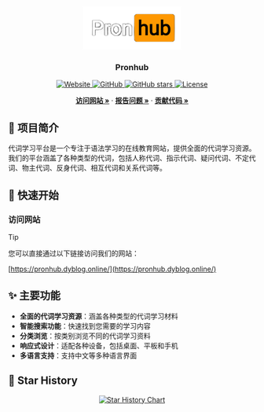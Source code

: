 <p align="center">
  <a href="https://pronhub.dyblog.online/">
    <img src="logo.png" alt="代词学习平台" width="200">
  </a>
</p>

<h3 align="center">Pronhub</h3>

<p align="center">
  <a href="https://pronhub.dyblog.online/" target="_blank">
    <img src="https://img.shields.io/badge/Website-Online-brightgreen" alt="Website">
  </a>
  <a href="https://github.com/darkmatter2048/pronhub" target="_blank">
    <img src="https://img.shields.io/badge/GitHub-Repository-blue" alt="GitHub">
  </a>
  <a href="https://github.com/darkmatter2048/pronhub/stargazers" target="_blank">
    <img src="https://img.shields.io/github/stars/darkmatter2048/pronhub?style=social" alt="GitHub stars">
  </a>
  <a href="https://github.com/darkmatter2048/pronhub/blob/main/LICENSE" target="_blank">
    <img src="https://img.shields.io/github/license/darkmatter2048/pronhub" alt="License">
  </a>
</p>

<p align="center">
  <a href="https://pronhub.dyblog.online/"><strong>访问网站 »</strong></a>
  ·
  <a href="https://github.com/darkmatter2048/pronhub/issues"><strong>报告问题 »</strong></a>
  ·
  <a href="https://github.com/darkmatter2048/pronhub/pulls"><strong>贡献代码 »</strong></a>
</p>

## 📝 项目简介

代词学习平台是一个专注于语法学习的在线教育网站，提供全面的代词学习资源。我们的平台涵盖了各种类型的代词，包括人称代词、指示代词、疑问代词、不定代词、物主代词、反身代词、相互代词和关系代词等。

## 🚀 快速开始

### 访问网站

> [!TIP]
>您可以直接通过以下链接访问我们的网站：
>
>[https://pronhub.dyblog.online/](https://pronhub.dyblog.online/)


## ✨ 主要功能

- **全面的代词学习资源**：涵盖各种类型的代词学习材料
- **智能搜索功能**：快速找到您需要的学习内容
- **分类浏览**：按类别浏览不同的代词学习资料
- **响应式设计**：适配各种设备，包括桌面、平板和手机
- **多语言支持**：支持中文等多种语言界面

## 🌟 Star History

<p align="center">
  <a href="https://star-history.com/#darkmatter2048/pronhub&Date">
    <img src="https://api.star-history.com/svg?repos=darkmatter2048/pronhub&type=Date" alt="Star History Chart">
  </a>
</p>